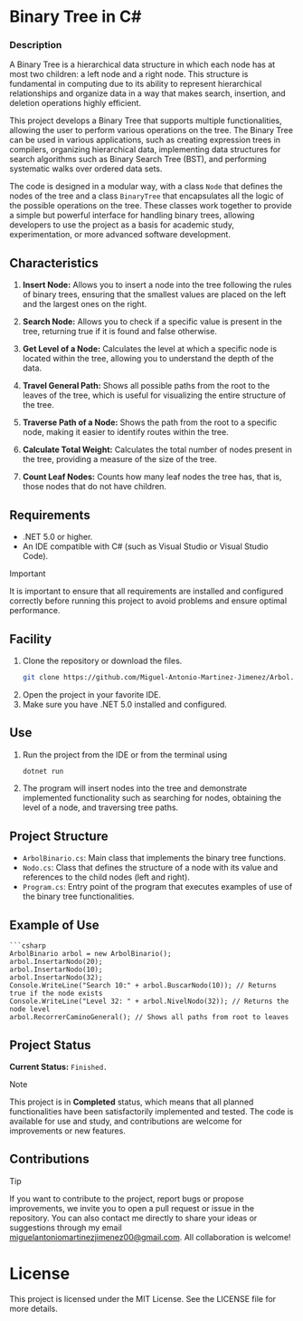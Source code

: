 # Binary Tree in C#

### Description

A Binary Tree is a hierarchical data structure in which each node has at most two children: a left node and a right node. This structure is fundamental in computing due to its ability to represent hierarchical relationships and organize data in a way that makes search, insertion, and deletion operations highly efficient. 

This project develops a Binary Tree that supports multiple functionalities, allowing the user to perform various operations on the tree. The Binary Tree can be used in various applications, such as creating expression trees in compilers, organizing hierarchical data, implementing data structures for search algorithms such as Binary Search Tree (BST), and performing systematic walks over ordered data sets.

The code is designed in a modular way, with a class `Node` that defines the nodes of the tree and a class `BinaryTree` that encapsulates all the logic of the possible operations on the tree. These classes work together to provide a simple but powerful interface for handling binary trees, allowing developers to use the project as a basis for academic study, experimentation, or more advanced software development.

## Characteristics
1. **Insert Node:** Allows you to insert a node into the tree following the rules of binary trees, ensuring that the smallest values ​​are placed on the left and the largest ones on the right.
   
2. **Search Node:** Allows you to check if a specific value is present in the tree, returning true if it is found and false otherwise.
   
3. **Get Level of a Node:** Calculates the level at which a specific node is located within the tree, allowing you to understand the depth of the data.

4. **Travel General Path:** Shows all possible paths from the root to the leaves of the tree, which is useful for visualizing the entire structure of the tree.

5. **Traverse Path of a Node:** Shows the path from the root to a specific node, making it easier to identify routes within the tree.

6. **Calculate Total Weight:** Calculates the total number of nodes present in the tree, providing a measure of the size of the tree.

7. **Count Leaf Nodes:** Counts how many leaf nodes the tree has, that is, those nodes that do not have children.


## Requirements
- .NET 5.0 or higher.
- An IDE compatible with C# (such as Visual Studio or Visual Studio Code).
> [!Important]
> It is important to ensure that all requirements are installed and configured correctly before running this project to avoid problems and ensure optimal performance.

## Facility
1. Clone the repository or download the files.
   ```bash
   git clone https://github.com/Miguel-Antonio-Martinez-Jimenez/Arbol.Binario
2. Open the project in your favorite IDE.
3. Make sure you have .NET 5.0 installed and configured.

## Use
1. Run the project from the IDE or from the terminal using
   ```bash
   dotnet run
2. The program will insert nodes into the tree and demonstrate implemented functionality such as searching for nodes, obtaining the level of a node, and traversing tree paths.

## Project Structure
- `ArbolBinario.cs`: Main class that implements the binary tree functions.
- `Nodo.cs`: Class that defines the structure of a node with its value and references to the child nodes (left and right).
- `Program.cs`: Entry point of the program that executes examples of use of the binary tree functionalities.

## Example of Use
    ```csharp
    ArbolBinario arbol = new ArbolBinario();
    arbol.InsertarNodo(20);
    arbol.InsertarNodo(10);
    arbol.InsertarNodo(32);
    Console.WriteLine("Search 10:" + arbol.BuscarNodo(10)); // Returns true if the node exists
    Console.WriteLine("Level 32: " + arbol.NivelNodo(32)); // Returns the node level
    arbol.RecorrerCaminoGeneral(); // Shows all paths from root to leaves

## Project Status
**Current Status:** `Finished.`
> [!Note]
> This project is in **Completed** status, which means that all planned functionalities have been satisfactorily implemented and tested. The code is available for use and study, and contributions are welcome for improvements or new features.
<!--### Possible Project States
- **Beginnings:** The project is in its initial stages of planning and development. Requirements are just being defined and basic implementation is beginning.
- **In Development:** The project is in the full development phase, with features being added and testing in progress. It may contain errors or be subject to important changes.
- **Finished:** The project has achieved its initial objectives, with all functionalities implemented and tested. May receive maintenance or minor improvements.
- **Maintenance:** The project is complete, but is still receiving minor updates, bug fixes, or documentation and performance improvements.
- **Abandoned:** Development has been stopped and no future updates or maintenance are planned. -->

## Contributions
> [!Tip]
> If you want to contribute to the project, report bugs or propose improvements, we invite you to open a pull request or issue in the repository. You can also contact me directly to share your ideas or suggestions through my email miguelantoniomartinezjimenez00@gmail.com. All collaboration is welcome!

# License
This project is licensed under the MIT License. See the LICENSE file for more details.
